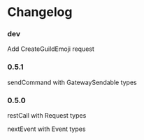 # Changelog

### dev

Add CreateGuildEmoji request

### 0.5.1

sendCommand with GatewaySendable types

### 0.5.0

restCall with Request types

nextEvent with Event types
